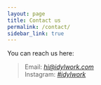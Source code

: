 ```yaml
---
layout: page
title: Contact us
permalink: /contact/
sidebar_link: true
---
```

You can reach us here:

> Email: *hi@idylwork.com*  
> Instagram: *[#idylwork](https://www.instagram.com/idylwork/)*  

